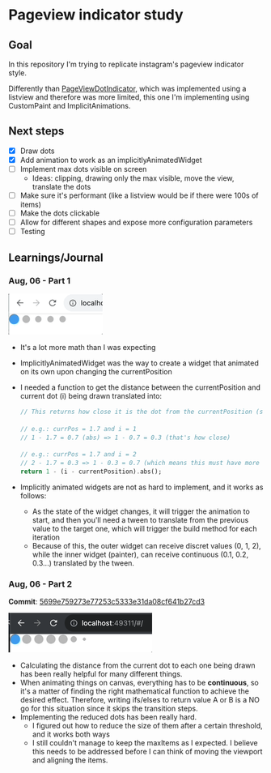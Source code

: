 # Pageview indicator study

## Goal
In this repository I'm trying to replicate instagram's pageview indicator style.

Differently than [PageViewDotIndicator](https://github.com/douglasiacovelli/page_view_dot_indicator), which was implemented using a listview and therefore was more limited, this one I'm implementing using CustomPaint and ImplicitAnimations.

## Next steps
- [X] Draw dots
- [X] Add animation to work as an implicitlyAnimatedWidget
- [ ] Implement max dots visible on screen
  - Ideas: clipping, drawing only the max visible, move the view, translate the dots
- [ ] Make sure it's performant (like a listview would be if there were 100s of items)
- [ ] Make the dots clickable
- [ ] Allow for different shapes and expose more configuration parameters
- [ ] Testing

## Learnings/Journal
### Aug, 06 - Part 1
<img src="https://raw.githubusercontent.com/douglasiacovelli/pageview_indicator_study/main/journal/imgs/pageview_gif1.gif" />

- It's a lot more math than I was expecting
- ImplicitlyAnimatedWidget was the way to create a widget that animated on its own upon changing the currentPosition
- I needed a function to get the distance between the currentPosition and current dot (i) being drawn translated into:

  ```dart
  // This returns how close it is the dot from the currentPosition (selected dot).

  // e.g.: currPos = 1.7 and i = 1
  // 1 - 1.7 = 0.7 (abs) => 1 - 0.7 = 0.3 (that's how close)

  // e.g.: currPos = 1.7 and i = 2
  // 2 - 1.7 = 0.3 => 1 - 0.3 = 0.7 (which means this must have more of the selected color than the dot 1)
  return 1 - (i - currentPosition).abs();
  ```
- Implicitly animated widgets are not as hard to implement, and it works as follows:
  - As the state of the widget changes, it will trigger the animation to start, and then you'll need a tween to translate from the previous value to the target one, which will trigger the build method for each iteration
  - Because of this, the outer widget can receive discret values (0, 1, 2), while the inner widget (painter), can receive continuous (0.1, 0.2, 0.3...) translated by the tween.

### Aug, 06 - Part 2
**Commit**: [5699e759273e77253c5333e31da08cf641b27cd3](https://github.com/douglasiacovelli/pageview_indicator_study/commit/5699e759273e77253c5333e31da08cf641b27cd3)

<img src="https://raw.githubusercontent.com/douglasiacovelli/pageview_indicator_study/main/journal/imgs/pageview_gif2.gif" />

- Calculating the distance from the current dot to each one being drawn has been really helpful for many different things.
- When animating things on canvas, everything has to be **continuous**, so it's a matter of finding the right mathematical function to achieve the desired effect. Therefore, writing ifs/elses to return value A or B is a NO go for this situation since it skips the transition steps.
- Implementing the reduced dots has been really hard.
  - I figured out how to reduce the size of them after a certain threshold, and it works both ways
  - I still couldn't manage to keep the maxItems as I expected. I believe this needs to be addressed before I can think of moving the viewport and aligning the items.
